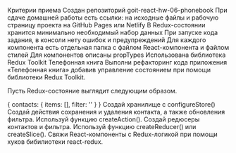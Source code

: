 Критерии приема
Создан репозиторий goit-react-hw-06-phonebook
При сдаче домашней работы есть ссылки: на исходные файлы и рабочую страницу проекта на GitHub Pages или Netlify
В Redux-состоянии хранится минимально необходимый набор данных
При запуске кода задания, в консоли нету ошибок и предупреждений
Для каждого компонента есть отдельная папка с файлом React-компонента и файлом стилей
Для компонентов описаны propTypes
Использована библиотека Redux Toolkit
Телефонная книга
Выполни рефакторинг кода приложения «Телефонная книга» добавив управление состоянием при помощи библиотеки Redux Toolkit.

Пусть Redux-состояние выглядит следующим образом.

{
contacts: {
items: [],
filter: ''
}
}
Создай хранилище с configureStore()
Создай действия сохранения и удаления контакта, а также обновления фильтра. Используй функцию createAction().
Создай редюсеры контактов и фильтра. Используй функцию createReducer() или createSlice().
Свяжи React-компоненты с Redux-логикой при помощи хуков бибилиотеки react-redux.
